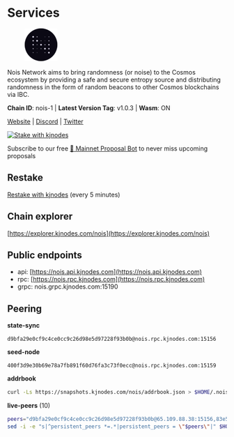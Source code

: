 # Services

<figure><img src="https://raw.githubusercontent.com/kj89/cosmos-images/main/logos/nois.png" alt=""><figcaption></figcaption></figure>

Nois Network aims to bring randomness (or noise)  to the Cosmos ecosystem by providing a safe and  secure entropy source and distributing randomness  in the form of random beacons to other Cosmos blockchains via IBC.

**Chain ID**: nois-1 | **Latest Version Tag**: v1.0.3 | **Wasm**: ON

[Website](https://nois.network) | [Discord](https://discord.gg/dHdpwtEb6F) | [Twitter](https://twitter.com/NoisRNG)

[![Stake with kjnodes](https://i.ibb.co/cr44Q8j/button-stake-with-kjnodes.png)](https://restake.app/nois/noisvaloper1fe7ju873fkknmfrmytaft93y5rlf0xcrqtp39k)

Subscribe to our free [🤖 Mainnet Proposal Bot](https://t.me/kjnodes_proposal_bot) to never miss upcoming proposals

## Restake

[Restake with kjnodes](https://restake.app/nois/noisvaloper1fe7ju873fkknmfrmytaft93y5rlf0xcrqtp39k) (every 5 minutes)
## Chain explorer
[https://explorer.kjnodes.com/nois](https://explorer.kjnodes.com/nois)

## Public endpoints

* api: [https://nois.api.kjnodes.com](https://nois.api.kjnodes.com)
* rpc: [https://nois.rpc.kjnodes.com](https://nois.rpc.kjnodes.com)
* grpc: nois.grpc.kjnodes.com:15190

## Peering

**state-sync**

```text
d9bfa29e0cf9c4ce0cc9c26d98e5d97228f93b0b@nois.rpc.kjnodes.com:15156
```

**seed-node**

```text
400f3d9e30b69e78a7fb891f60d76fa3c73f0ecc@nois.rpc.kjnodes.com:15159
```

**addrbook**
```bash
curl -Ls https://snapshots.kjnodes.com/nois/addrbook.json > $HOME/.noisd/config/addrbook.json
```

**live-peers** (10)
```bash
peers="d9bfa29e0cf9c4ce0cc9c26d98e5d97228f93b0b@65.109.88.38:15156,83e530ade685efa61579eccd9f990462cd0ff36e@5.189.157.124:21656,7bd2beda636ef3077d349a0bacf6fca87c8d9b65@144.76.63.67:26806,763f4cd38f0685616b6657d9a34c1cdbf01ca90c@212.23.222.109:26456,171b9d4700909ec297641aa8a69d45b4149f0d1d@141.94.193.28:55726,379c0e32463be66e5cf8d13d62eb87ddb1a702c2@142.132.152.46:47656,ed0cce5194ebefdf2f4d9301efc9a12101c35aa2@57.128.163.232:26656,0b4857a716ff7e9a1813c1f069f177e8d0a7c744@85.10.199.157:51656,533bff9f712beefd9e17066f1c71414fc70335e6@213.202.208.101:26656,eeb51b9e6c7d6de977e3c6419f3bba78263b4b7e@192.99.32.49:26656"
sed -i -e "s|^persistent_peers *=.*|persistent_peers = \"$peers\"|" $HOME/.noisd/config/config.toml
```
